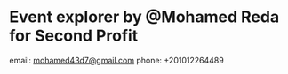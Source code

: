 # Event explorer by @Mohamed Reda for Second Profit

email: mohamed43d7@gmail.com
phone: +201012264489